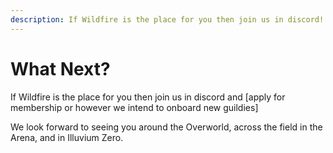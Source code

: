 ```yaml
---
description: If Wildfire is the place for you then join us in discord!
---
```


# What Next?



If Wildfire is the place for you then join us in discord and \[apply for membership or however we intend to onboard new guildies]

We look forward to seeing you around the Overworld, across the field in the Arena, and in Illuvium Zero.

